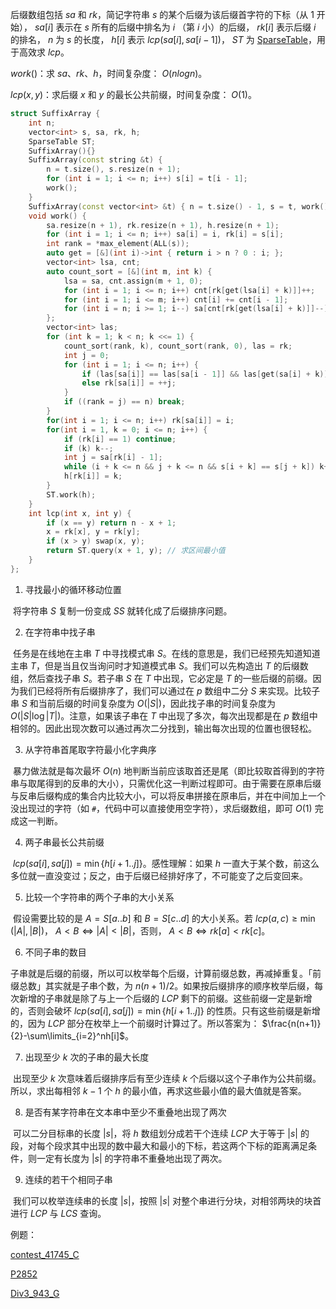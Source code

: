 后缀数组包括 $sa$ 和 $rk$，简记字符串 $s$ 的某个后缀为该后缀首字符的下标（从 $1$ 开始）， $sa[i]$ 表示在 $s$ 所有的后缀中排名为 $i$ （第 $i$ 小）的后缀， $rk[i]$ 表示后缀 $i$ 的排名， $n$ 为 $s$ 的长度， $h[i]$ 表示 $lcp(sa[i],sa[i - 1])$， $ST$ 为 [SparseTable](https://github.com/xiojoy/Templates-for-Competitive-Programming/blob/main/data%20structure/SparseTable.md)，用于高效求 $lcp$。

$work()$：求 $sa、rk、h$，时间复杂度： $O(nlogn)$。

$lcp(x, y)$：求后缀 $x$ 和 $y$ 的最长公共前缀，时间复杂度： $O(1)$。

```C++
struct SuffixArray {
    int n;
    vector<int> s, sa, rk, h;
    SparseTable ST;
    SuffixArray(){}        
    SuffixArray(const string &t) {
        n = t.size(), s.resize(n + 1);
        for (int i = 1; i <= n; i++) s[i] = t[i - 1];
        work();
    }
    SuffixArray(const vector<int> &t) { n = t.size() - 1, s = t, work(); }
    void work() {
        sa.resize(n + 1), rk.resize(n + 1), h.resize(n + 1);
        for (int i = 1; i <= n; i++) sa[i] = i, rk[i] = s[i];
        int rank = *max_element(ALL(s));
        auto get = [&](int i)->int { return i > n ? 0 : i; };
        vector<int> lsa, cnt;
        auto count_sort = [&](int m, int k) {
            lsa = sa, cnt.assign(m + 1, 0);
            for (int i = 1; i <= n; i++) cnt[rk[get(lsa[i] + k)]]++;
            for (int i = 1; i <= m; i++) cnt[i] += cnt[i - 1];
            for (int i = n; i >= 1; i--) sa[cnt[rk[get(lsa[i] + k)]]--] = lsa[i];
        };
        vector<int> las;
        for (int k = 1; k < n; k <<= 1) {
            count_sort(rank, k), count_sort(rank, 0), las = rk;
            int j = 0;
            for (int i = 1; i <= n; i++) {
                if (las[sa[i]] == las[sa[i - 1]] && las[get(sa[i] + k)] == las[get(sa[i - 1] + k)]) rk[sa[i]] = j;
                else rk[sa[i]] = ++j;
            }
            if ((rank = j) == n) break;
        }
        for(int i = 1; i <= n; i++) rk[sa[i]] = i;
        for(int i = 1, k = 0; i <= n; i++) {
            if (rk[i] == 1) continue;
            if (k) k--;
            int j = sa[rk[i] - 1];
            while (i + k <= n && j + k <= n && s[i + k] == s[j + k]) k++;
            h[rk[i]] = k;
        }
        ST.work(h);
    }
    int lcp(int x, int y) {
        if (x == y) return n - x + 1;
        x = rk[x], y = rk[y];
        if (x > y) swap(x, y);
        return ST.query(x + 1, y); // 求区间最小值
    }
};
```

1. 寻找最小的循环移动位置

​	将字符串 $S$ 复制一份变成 $SS$ 就转化成了后缀排序问题。

2. 在字符串中找子串

​	任务是在线地在主串 $T$ 中寻找模式串 $S$。在线的意思是，我们已经预先知道知道主串 $T$，但是当且仅当询问时才知道模式串 $S$。我们可以先构造出 $T$ 的后缀数组，然后查找子串 $S$。若子串 $S$ 在 $T$ 中出现，它必定是 $T$ 的一些后缀的前缀。因为我们已经将所有后缀排序了，我们可以通过在 $p$ 数组中二分 $S$ 来实现。比较子串 $S$ 和当前后缀的时间复杂度为 $O(|S|)$，因此找子串的时间复杂度为 $O(|S|\log |T|)$。注意，如果该子串在 $T$ 中出现了多次，每次出现都是在 $p$ 数组中相邻的。因此出现次数可以通过再次二分找到，输出每次出现的位置也很轻松。

3. 从字符串首尾取字符最小化字典序

​	暴力做法就是每次最坏 $O(n)$ 地判断当前应该取首还是尾（即比较取首得到的字符串与取尾得到的反串的大小），只需优化这一判断过程即可。由于需要在原串后缀与反串后缀构成的集合内比较大小，可以将反串拼接在原串后，并在中间加上一个没出现过的字符（如 `#`，代码中可以直接使用空字符），求后缀数组，即可 $O(1)$ 完成这一判断。

4. 两子串最长公共前缀

​	$lcp(sa[i],sa[j])=\min\{h[i+1..j]\}$。感性理解：如果 $h$ 一直大于某个数，前这么多位就一直没变过；反之，由于后缀已经排好序了，不可能变了之后变回来。

5. 比较一个字符串的两个子串的大小关系

​	假设需要比较的是 $A=S[a..b]$ 和 $B=S[c..d]$ 的大小关系。若 $lcp(a, c)\ge\min(|A|, |B|)$， ${A}<{B}\iff |A|<|B|$，否则， ${A}<{B}\iff rk[a]< rk[c]$。

6. 不同子串的数目

​	子串就是后缀的前缀，所以可以枚举每个后缀，计算前缀总数，再减掉重复。「前缀总数」其实就是子串个数，为 $n(n+1)/2$。如果按后缀排序的顺序枚举后缀，每次新增的子串就是除了与上一个后缀的 $LCP$ 剩下的前缀。这些前缀一定是新增的，否则会破坏 $lcp(sa[i],sa[j])=\min\{h[i+1..j]\}$ 的性质。只有这些前缀是新增的，因为 $LCP$ 部分在枚举上一个前缀时计算过了。所以答案为： $\frac{n(n+1)}{2}-\sum\limits_{i=2}^nh[i]$。

7. 出现至少 $k$ 次的子串的最大长度

​	出现至少 $k$ 次意味着后缀排序后有至少连续 $k$ 个后缀以这个子串作为公共前缀。所以，求出每相邻 $k-1$ 个 $h$ 的最小值，再求这些最小值的最大值就是答案。

8. 是否有某字符串在文本串中至少不重叠地出现了两次

​	可以二分目标串的长度 $|s|$，将 $h$ 数组划分成若干个连续 $LCP$ 大于等于 $|s|$ 的段，对每个段求其中出现的数中最大和最小的下标，若这两个下标的距离满足条件，则一定有长度为 $|s|$ 的字符串不重叠地出现了两次。

9. 连续的若干个相同子串

​	我们可以枚举连续串的长度 $|s|$，按照 $|s|$ 对整个串进行分块，对相邻两块的块首进行 $LCP$ 与 $LCS$​ 查询。

例题：

[contest_41745_C](https://ac.nowcoder.com/acm/contest/41745/C)

[P2852](https://www.luogu.com.cn/problem/P2852)

[Div3_943_G](https://codeforces.com/contest/1968/problem/G2)
